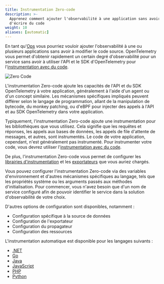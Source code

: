 ```yaml
---
title: Instrumentation Zero-code
description: >-
  Apprenez comment ajouter l'observabilité à une application sans avoir besoin
  d'écrire du code
weight: 10
aliases: [automatic]
---
```


En tant qu'[Ops](/docs/getting-started/ops/) vous pourriez vouloir ajouter
l'observabilité à une ou plusieurs applications sans avoir à modifier le code
source. OpenTelemetry vous permet d'obtenir rapidement un certain degré
d'observabilité pour un service sans avoir à utiliser l'API et le SDK
d'OpenTelemetry pour
l'[instrumentation avec du code](/docs/concepts/instrumentation/code-based).

![Zero Code](./zero-code.svg)

L'instrumentation Zero-code ajoute les capacités de l'API et du SDK
OpenTelemetry à votre application, généralement à l'aide d'un agent ou d'un
concept similaire. Les mécanismes spécifiques impliqués peuvent différer selon
le langage de programmation, allant de la manipulation de bytecode, du monkey
patching, ou d'eBPF pour injecter des appels à l'API et au SDK OpenTelemetry
dans votre application.

Typiquement, l'instrumentation Zero-code ajoute une instrumentation pour les
bibliothèques que vous utilisez. Cela signifie que les requêtes et réponses, les
appels aux bases de données, les appels de file d'attente de messages, et
autres, sont instrumentés. Le code de votre application, cependant, n'est
généralement pas instrumenté. Pour instrumenter votre code, vous devrez utiliser
l'[instrumentation avec du code](/docs/concepts/instrumentation/code-based).

De plus, l'instrumentation Zero-code vous permet de configurer les
[librairies d'instrumentation](/docs/concepts/instrumentation/libraries) et les
[exportateurs](/docs/concepts/components/#exporters) que vous auriez chargés.

Vous pouvez configurer l'instrumentation Zero-code via des variables
d'environnement et d'autres mécanismes spécifiques au langage, tels que les
propriétés système ou les arguments passés aux méthodes d'initialisation. Pour
commencer, vous n'avez besoin que d'un nom de service configuré afin de pouvoir
identifier le service dans la solution d'observabilité de votre choix.

D'autres options de configuration sont disponibles, notamment :

- Configuration spécifique à la source de données
- Configuration de l'exportateur
- Configuration du propagateur
- Configuration des ressources

L'instrumentation automatique est disponible pour les langages suivants :

- [.NET](/docs/zero-code/dotnet/)
- [Go](/docs/zero-code/go)
- [Java](/docs/zero-code/java/)
- [JavaScript](/docs/zero-code/js/)
- [PHP](/docs/zero-code/php/)
- [Python](/docs/zero-code/python/)
